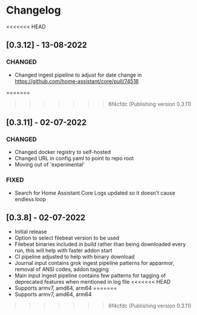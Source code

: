 # Changelog

<<<<<<< HEAD
## [0.3.12] - 13-08-2022
### CHANGED
- Changed ingest pipeline to adjust for date change in https://github.com/home-assistant/core/pull/74518

=======
>>>>>>> 6f4cfdc (Publishing version 0.3.11)
## [0.3.11] - 02-07-2022
### CHANGED
- Changed docker registry to self-hosted
- Changed URL in config.yaml to point to repo root
- Moving out of 'experimental'

### FIXED
- Search for Home Assistant Core Logs updated so it doesn't cause endless loop

## [0.3.8] - 02-07-2022
- Initial release
- Option to select filebeat version to be used
- Filebeat binaries included in build rather than being downloaded every run, this will help with faster addon start
- CI pipeline adjusted to help with binary download
- Journal input contains grok ingest pipeline patterns for apparmor, removal of ANSI codes, addon tagging
- Main input ingest pipeline contains few patterns for tagging of deprecated features when mentioned in log file
<<<<<<< HEAD
- Supports armv7, amd64, arm64
=======
- Supports armv7, amd64, arm64
>>>>>>> 6f4cfdc (Publishing version 0.3.11)
